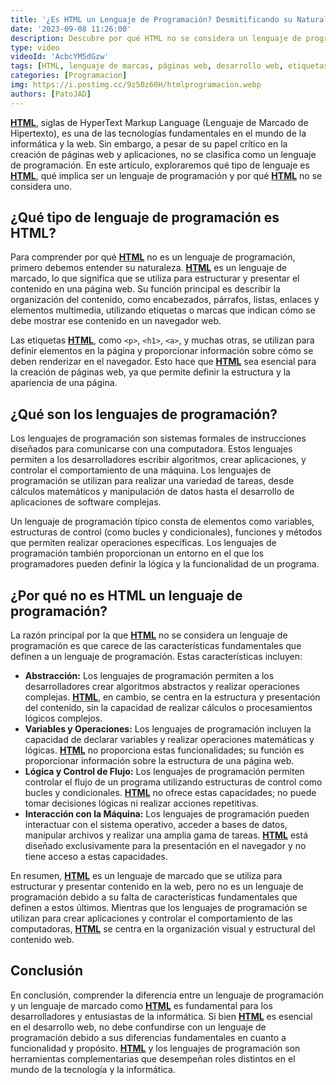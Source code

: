 ```yaml
---
title: '¿Es HTML un Lenguaje de Programación? Desmitificando su Naturaleza'
date: '2023-09-08 11:26:00'
description: Descubre por qué HTML no se considera un lenguaje de programación y comprende las diferencias clave entre los lenguajes de marcado y los lenguajes de programación. Exploraremos la función de HTML en la web y por qué no cumple con las características esenciales de un lenguaje de programación.
type: video
videoId: 'AcbcYM5dGzw'
tags: [HTML, lenguaje de marcas, páginas web, desarrollo web, etiquetas HTML, estructura web, lenguaje de marcado, lenguaje de marcado de hipertexto, HTML5, HTML4, HTML3, HTML2, HTML1, Lenguaje de Programación, Lenguaje de Marcado, Desarrollo Web, Diferencia, Programación Web, programacion web, desarrollo web, web, programcion, lenguaje]
categories: [Programacion]
img: https://i.postimg.cc/9z50z60H/htmlprogramacion.webp
authors: [PatoJAD]
---
```


**[HTML](/post/2023/08/html-el-lenguaje-fundamental-de-la-web/)**, siglas de HyperText Markup Language (Lenguaje de Marcado de Hipertexto), es una de las tecnologías fundamentales en el mundo de la informática y la web. Sin embargo, a pesar de su papel crítico en la creación de páginas web y aplicaciones, no se clasifica como un lenguaje de programación. En este artículo, exploraremos qué tipo de lenguaje es **[HTML](/post/2023/08/html-el-lenguaje-fundamental-de-la-web/)**, qué implica ser un lenguaje de programación y por qué **[HTML](/post/2023/08/html-el-lenguaje-fundamental-de-la-web/)** no se considera uno.

## ¿Qué tipo de lenguaje de programación es HTML?

Para comprender por qué **[HTML](/post/2023/08/html-el-lenguaje-fundamental-de-la-web/)** no es un lenguaje de programación, primero debemos entender su naturaleza. **[HTML](/post/2023/08/html-el-lenguaje-fundamental-de-la-web/)** es un lenguaje de marcado, lo que significa que se utiliza para estructurar y presentar el contenido en una página web. Su función principal es describir la organización del contenido, como encabezados, párrafos, listas, enlaces y elementos multimedia, utilizando etiquetas o marcas que indican cómo se debe mostrar ese contenido en un navegador web.

Las etiquetas **[HTML](/post/2023/08/html-el-lenguaje-fundamental-de-la-web/)**, como `<p>`, `<h1>`, `<a>`, y muchas otras, se utilizan para definir elementos en la página y proporcionar información sobre cómo se deben renderizar en el navegador. Esto hace que **[HTML](/post/2023/08/html-el-lenguaje-fundamental-de-la-web/)** sea esencial para la creación de páginas web, ya que permite definir la estructura y la apariencia de una página.

## ¿Qué son los lenguajes de programación?

Los lenguajes de programación son sistemas formales de instrucciones diseñados para comunicarse con una computadora. Estos lenguajes permiten a los desarrolladores escribir algoritmos, crear aplicaciones, y controlar el comportamiento de una máquina. Los lenguajes de programación se utilizan para realizar una variedad de tareas, desde cálculos matemáticos y manipulación de datos hasta el desarrollo de aplicaciones de software complejas.

Un lenguaje de programación típico consta de elementos como variables, estructuras de control (como bucles y condicionales), funciones y métodos que permiten realizar operaciones específicas. Los lenguajes de programación también proporcionan un entorno en el que los programadores pueden definir la lógica y la funcionalidad de un programa.

## ¿Por qué no es HTML un lenguaje de programación?

La razón principal por la que **[HTML](/post/2023/08/html-el-lenguaje-fundamental-de-la-web/)** no se considera un lenguaje de programación es que carece de las características fundamentales que definen a un lenguaje de programación. Estas características incluyen:

* **Abstracción:** Los lenguajes de programación permiten a los desarrolladores crear algoritmos abstractos y realizar operaciones complejas. **[HTML](/post/2023/08/html-el-lenguaje-fundamental-de-la-web/)**, en cambio, se centra en la estructura y presentación del contenido, sin la capacidad de realizar cálculos o procesamientos lógicos complejos.
* **Variables y Operaciones:** Los lenguajes de programación incluyen la capacidad de declarar variables y realizar operaciones matemáticas y lógicas. **[HTML](/post/2023/08/html-el-lenguaje-fundamental-de-la-web/)** no proporciona estas funcionalidades; su función es proporcionar información sobre la estructura de una página web.
* **Lógica y Control de Flujo:** Los lenguajes de programación permiten controlar el flujo de un programa utilizando estructuras de control como bucles y condicionales. **[HTML](/post/2023/08/html-el-lenguaje-fundamental-de-la-web/)** no ofrece estas capacidades; no puede tomar decisiones lógicas ni realizar acciones repetitivas.
* **Interacción con la Máquina:** Los lenguajes de programación pueden interactuar con el sistema operativo, acceder a bases de datos, manipular archivos y realizar una amplia gama de tareas. **[HTML](/post/2023/08/html-el-lenguaje-fundamental-de-la-web/)** está diseñado exclusivamente para la presentación en el navegador y no tiene acceso a estas capacidades.

En resumen, **[HTML](/post/2023/08/html-el-lenguaje-fundamental-de-la-web/)** es un lenguaje de marcado que se utiliza para estructurar y presentar contenido en la web, pero no es un lenguaje de programación debido a su falta de características fundamentales que definen a estos últimos. Mientras que los lenguajes de programación se utilizan para crear aplicaciones y controlar el comportamiento de las computadoras, **[HTML](/post/2023/08/html-el-lenguaje-fundamental-de-la-web/)** se centra en la organización visual y estructural del contenido web.

## Conclusión

En conclusión, comprender la diferencia entre un lenguaje de programación y un lenguaje de marcado como **[HTML](/post/2023/08/html-el-lenguaje-fundamental-de-la-web/)** es fundamental para los desarrolladores y entusiastas de la informática. Si bien **[HTML](/post/2023/08/html-el-lenguaje-fundamental-de-la-web/)** es esencial en el desarrollo web, no debe confundirse con un lenguaje de programación debido a sus diferencias fundamentales en cuanto a funcionalidad y propósito. **[HTML](/post/2023/08/html-el-lenguaje-fundamental-de-la-web/)** y los lenguajes de programación son herramientas complementarias que desempeñan roles distintos en el mundo de la tecnología y la informática.